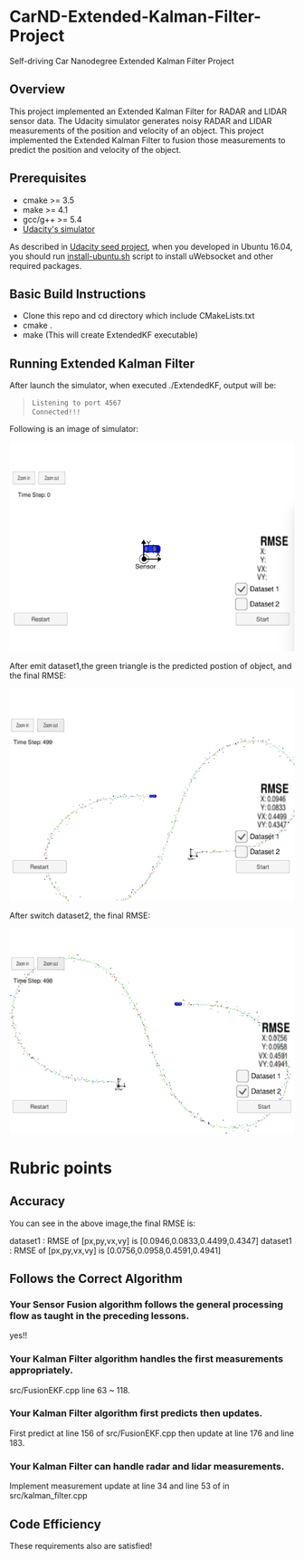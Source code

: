 # CarND-Extended-Kalman-Filter-Project
Self-driving Car Nanodegree Extended Kalman Filter Project

## Overview
This project implemented an Extended Kalman Filter for RADAR and LIDAR sensor data. The Udacity simulator generates noisy RADAR and LIDAR measurements of the position and velocity of an object. This project implemented the Extended Kalman Filter  to fusion those measurements to predict the position and velocity of the object. 

## Prerequisites

+ cmake >= 3.5
+ make >= 4.1
+ gcc/g++ >= 5.4
+ [Udacity's simulator](https://github.com/udacity/self-driving-car-sim/releases)

As described in [Udacity seed project](https://github.com/udacity/CarND-Extended-Kalman-Filter-Project), when you developed in Ubuntu 16.04, you should run [install-ubuntu.sh](https://github.com/wuqianliang/CarND-EKF-Project/blob/master/install-ubuntu.sh) script to install uWebsocket and other required packages.

## Basic Build Instructions
+ Clone this repo and cd directory which include CMakeLists.txt
+ cmake .
+ make (This will create ExtendedKF executable) 

## Running Extended Kalman Filter
After launch the simulator, when executed ./ExtendedKF, output will be:
>     Listening to port 4567
>     Connected!!!


Following is an image of simulator:

![Alt text](https://github.com/wuqianliang/CarND-EKF-Project/blob/master/images/simulator.png "Optional title")

After emit dataset1,the green triangle is the predicted postion of object, and the final RMSE:

![Alt text](https://github.com/wuqianliang/CarND-EKF-Project/blob/master/images/dataset1.png "Optional title")

After switch dataset2, the final RMSE:

![Alt text](https://github.com/wuqianliang/CarND-EKF-Project/blob/master/images/dataset2.png "Optional title")

# Rubric points
## Accuracy
You can see in the above image,the final RMSE is:

dataset1 : RMSE of \[px,py,vx,vy\] is \[0.0946,0.0833,0.4499,0.4347\]
dataset1 : RMSE of \[px,py,vx,vy\] is \[0.0756,0.0958,0.4591,0.4941\]

## Follows the Correct Algorithm
### Your Sensor Fusion algorithm follows the general processing flow as taught in the preceding lessons.
yes!!

### Your Kalman Filter algorithm handles the first measurements appropriately.
src/FusionEKF.cpp line 63 ~ 118.

### Your Kalman Filter algorithm first predicts then updates.
First predict at line 156 of src/FusionEKF.cpp then update at line 176 and line 183.

### Your Kalman Filter can handle radar and lidar measurements.
Implement measurement update at line 34 and line 53 of in src/kalman_filter.cpp

## Code Efficiency
These requirements also are satisfied!

